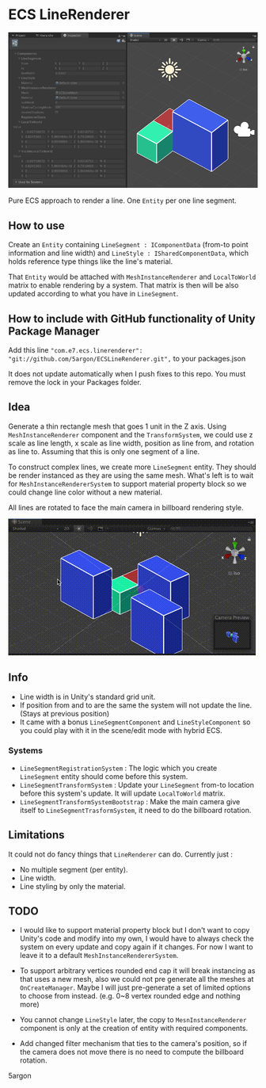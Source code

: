 # ECS LineRenderer

![screenshot](~ss1.png)

Pure ECS approach to render a line. One `Entity` per one line segment.

## How to use

Create an `Entity` containing `LineSegment : IComponentData` (from-to point information and line width) and `LineStyle : ISharedComponentData`, which holds reference type things like the line's material.

That `Entity` would be attached with `MeshInstanceRenderer` and `LocalToWorld` matrix to enable rendering by a system. That matrix is then will be also updated according to what you have in `LineSegment`.

## How to include with GitHub functionality of Unity Package Manager

Add this line `"com.e7.ecs.linerenderer": "git://github.com/5argon/ECSLineRenderer.git",` to your packages.json

It does not update automatically when I push fixes to this repo. You must remove the lock in your Packages folder.

## Idea

Generate a thin rectangle mesh that goes 1 unit in the Z axis. Using `MeshInstanceRenderer` component and the `TransformSystem`, we could use z scale as line length, x scale as line width, position as line from, and rotation as line to. Assuming that this is only one segment of a line.

To construct complex lines, we create more `LineSegment` entity. They should be render instanced as they are using the same mesh. What's left is to wait for `MeshInstanceRendererSystem` to support material property block so we could change line color without a new material.

All lines are rotated to face the main camera in billboard rendering style.

![billboard](~billboard.gif)

## Info

- Line width is in Unity's standard grid unit.
- If position from and to are the same the system will not update the line. (Stays at previous position)
- It came with a bonus `LineSegmentComponent` and `LineStyleComponent` so you could play with it in the scene/edit mode with hybrid ECS.

### Systems

- `LineSegmentRegistrationSystem` : The logic which you create `LineSegment` entity should come before this system.
- `LineSegmentTransformSystem` : Update your `LineSegment` from-to location before this system's update. It will update `LocalToWorld` matrix.
- `LineSegmentTransformSystemBootstrap` : Make the main camera give itself to `LineSegmentTrasformSystem`, it need to do the billboard rotation.

## Limitations

It could not do fancy things that `LineRenderer` can do. Currently just :

- No multiple segment (per entity).
- Line width.
- Line styling by only the material.

## TODO 

- I would like to support material property block but I don't want to copy Unity's code and modify into my own, I would have to always check the system on every update and copy again if it changes. For now I want to leave it to a default `MeshInstanceRendererSystem`.

- To support arbitrary vertices rounded end cap it will break instancing as that uses a new mesh, also we could not pre generate all the meshes at `OnCreateManager`. Maybe I will just pre-generate a set of limited options to choose from instead. (e.g. 0~8 vertex rounded edge and nothing more)

- You cannot change `LineStyle` later, the copy to `MesnInstanceRenderer` component is only at the creation of entity with required components.

- Add changed filter mechanism that ties to the camera's position, so if the camera does not move there is no need to compute the billboard rotation.

5argon